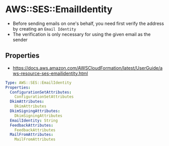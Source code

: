 # AWS::SES::EmailIdentity

- Before sending emails on one's behalf, you need first verify the address by creating an `Email Identity`
- The verification is only necessary for using the given email as the sender

## Properties

- <https://docs.aws.amazon.com/AWSCloudFormation/latest/UserGuide/aws-resource-ses-emailidentity.html>

```yaml
Type: AWS::SES::EmailIdentity
Properties:
  ConfigurationSetAttributes:
    ConfigurationSetAttributes
  DkimAttributes:
    DkimAttributes
  DkimSigningAttributes:
    DkimSigningAttributes
  EmailIdentity: String
  FeedbackAttributes:
    FeedbackAttributes
  MailFromAttributes:
    MailFromAttributes
```
